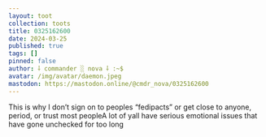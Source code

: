 ```yaml
---
layout: toot
collection: toots
title: 0325162600
date: 2024-03-25
published: true
tags: []
pinned: false
author: ⸸ commander ░ nova ⸸ :~$
avatar: /img/avatar/daemon.jpeg
mastodon: https://mastodon.online/@cmdr_nova/0325162600
---
```


This is why I don’t sign on to peoples “fedipacts” or get close to anyone, period, or trust most peopleA lot of yall have serious emotional issues that have gone unchecked for too long
